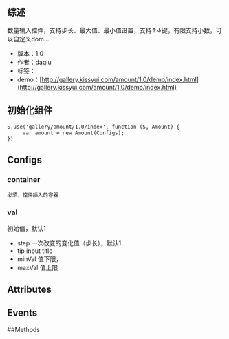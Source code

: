 ## 综述

数量输入控件，支持步长、最大值、最小值设置，支持↑↓键，有限支持小数，可以自定义dom...

* 版本：1.0
* 作者：daqiu
* 标签：
* demo：[http://gallery.kissyui.com/amount/1.0/demo/index.html](http://gallery.kissyui.com/amount/1.0/demo/index.html)

## 初始化组件

    S.use('gallery/amount/1.0/index', function (S, Amount) {
         var amount = new Amount(Configs);
    })

## Configs
### container
    必须，控件插入的容器
### val 
初始值，默认1
* step 一次改变的变化值（步长），默认1
* tip input title
* minVal 值下限，
* maxVal 值上限
## Attributes
## Events
##Methods
